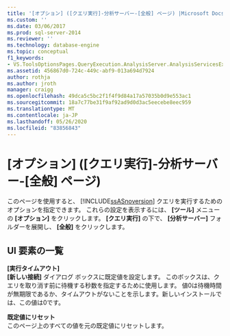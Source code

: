 ```yaml
---
title: '[オプション] ([クエリ実行]-分析サーバー-[全般] ページ) |Microsoft Docs'
ms.custom: ''
ms.date: 03/06/2017
ms.prod: sql-server-2014
ms.reviewer: ''
ms.technology: database-engine
ms.topic: conceptual
f1_keywords:
- VS.ToolsOptionsPages.QueryExecution.AnalysisServer.AnalysisServicesExecutionGeneral
ms.assetid: 456867d0-724c-449c-abf9-013a694d7924
author: rothja
ms.author: jroth
manager: craigg
ms.openlocfilehash: 49dca5c5bc2f1f4f9d84a17a57035b0d9e553ac1
ms.sourcegitcommit: 18a7c77be31f9af92ad9d0d3ac5eecebe8eec959
ms.translationtype: MT
ms.contentlocale: ja-JP
ms.lasthandoff: 05/26/2020
ms.locfileid: "83856843"
---
```

# <a name="options-query-execution-analysis-server-general-page"></a>[オプション] ([クエリ実行]-分析サーバー-[全般] ページ)
  このページを使用すると、 [!INCLUDE[ssASnoversion](../includes/ssasnoversion-md.md)] クエリを実行するためのオプションを指定できます。 これらの設定を表示するには、 **[ツール]** メニューの **[オプション]** をクリックします。 **[クエリ実行]** の下で、 **[分析サーバー]** フォルダーを展開し、 **[全般]** をクリックします。  
  
## <a name="ui-element-list"></a>UI 要素の一覧  
 **[実行タイムアウト]**  
 **[新しい接続]** ダイアログ ボックスに既定値を設定します。 このボックスは、クエリを取り消す前に待機する秒数を指定するために使用します。 値0は待機時間が無期限であるか、タイムアウトがないことを示します。新しいインストールでは、この値は0です。  
  
 **既定値にリセット**  
 このページ上のすべての値を元の既定値にリセットします。  
  
  
